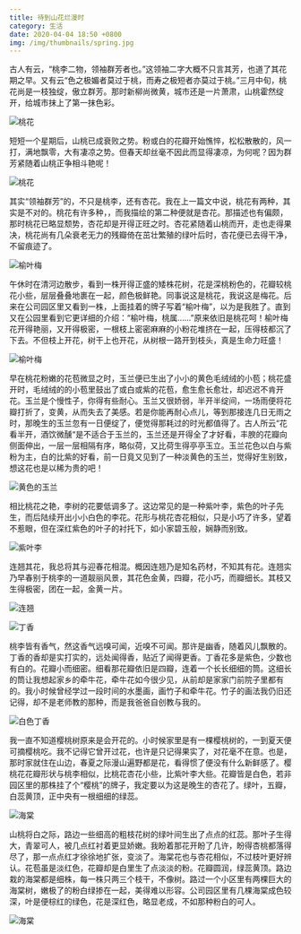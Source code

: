 ```yaml
---
title: 待到山花烂漫时
category: 生活
date: 2020-04-04 18:50 +0800
img: /img/thumbnails/spring.jpg
---
```


古人有云，“桃李二物，领袖群芳者也。”这领袖二字大概不只言其芳，也道了其花期之早。又有云“色之极媚者莫过于桃，而寿之极短者亦莫过于桃。”三月中旬，桃花尚是一枝独绽，傲立群芳。那时新柳尚微黄，城市还是一片萧肃，山桃霍然绽开，给城市抹上了第一抹色彩。

![桃花](/img/spring/flower-5.jpg)

短短一个星期后，山桃已成衰败之势。粉或白的花瓣开始憔悴，松松散散的，风一打，满地飘零，大有凄凉之势。但春天却丝毫不因此而显得凄凉，为何呢？因为群芳紧随着山桃正争相斗艳呢！

![桃花](/img/spring/flower-6.jpg)

其实“领袖群芳”的，不只是桃李，还有杏花。我在上一篇文中说，桃花有两种，其实是不对的。桃花有许多种，，而我描绘的第二种便就是杏花。那描述也有偏颇，那时桃花已略显颓势，杏花却是开得正旺之时。杏花紧随着山桃而开，走也走得果决，桃花尚有几朵衰老无力的残瓣倚在茁壮繁殖的绿叶后时，杏花便已去得干净，不留痕迹了。

![榆叶梅](/img/spring/flower-3.jpg)

午休时在清河边散步，看到一株开得正盛的矮株花树，花是深桃粉色的，花瓣较桃花小些，层层叠叠地裹在一起，颜色极鲜艳。同事说这是桃花，我说这是梅花。后来在公司园区里又看到一株，上面挂着的牌子写着“榆叶梅”，以为是我胜了。直到又在公园里看到它更详细的介绍：“榆叶梅，桃属……”原来依旧是桃花呵！榆叶梅花开得艳丽，又开得极密，一根枝上密密麻麻的小粉花堆挤在一起，压得枝都沉了下去。不但枝上开花，树干上也开花，从树根一路开到枝头，真是生命力旺盛！

![榆叶梅](/img/spring/flower-2.jpg)

早在桃花粉嫩的花苞微显之时，玉兰便已生出了小小的黄色毛绒绒的小苞；桃花盛开时，毛绒绒的的小苞里鼓出了或白或紫的花苞，愈生愈长愈壮，却迟迟不肯开花。玉兰是个慢性子，你得有些耐心。玉兰又很娇弱，半开半绽间，一场雨便将花瓣打折了，变黄，从而失去了美感。若是你能再耐心点儿，等到那接连几日无雨之时，那晚生的玉兰忽有一日便绽了，便觉得那耗过的时光都值得了。古人所云“花看半开，酒饮微醺“是不适合于玉兰的，玉兰还是开得全了才好看，丰腴的花瓣向侧面伸出，一层一层相隔有序，略似荷，又比荷生得亭亭玉立。玉兰花色以白与紫粉为主，白的比紫的好看，前一日竟又见到了一种淡黄色的玉兰，觉得好生别致，想这花也是以稀为贵的吧！

![黄色的玉兰](/img/spring/yellow-magnolia.jpg)

相比桃花之艳，李树的花要低调多了。这边常见的是一种紫叶李，紫色的叶子先生，而后陆续开出小小白色的李花。花形与桃花杏花相似，只是小巧了许多，望着不惹眼，但在深红紫色的叶子的衬托下，如小家碧玉般，娴静而别致。

![紫叶李](/img/spring/puple-plum.jpg)

连翘其花，我总将其与迎春花相混。概因连翘乃是知名药材，不知其有花。连翘实乃早春别于桃李的一道靓丽风景，其花色金黄，四瓣，花小巧，而瓣细长。其枝又生得极密，团在一起，金黄一片。

![连翘](/img/spring/forsythia.jpg)

![丁香](/img/spring/clove.jpg)

桃李皆有香气，然这香气远嗅可闻，近嗅不可闻。那许是幽香，随着风儿飘散的。丁香的香却是实打实的，远处闻得香，贴近了闻得更香。丁香花多是紫色，少数也有白的。花瓣小而细密。细看那花瓣依旧是四瓣，连着一个长长细细的筒。这细长的筒让我想起家乡的牵牛花，牵牛花如今很少见，从前却是家家门前院子里都有的。我小时候曾经学过一段时间的水墨画，画竹子和牵牛花。竹子的画法我仍旧还记得，却不是老师教的那种，而是我爸爸自创教与我的。

![白色丁香](/img/spring/white-clove.jpg)

我一直不知道樱桃树原来是会开花的。小时候家里是有一棵樱桃树的，一到夏天便可摘樱桃吃。我不记得它曾开过花，也许是只记得果实了，对花毫不在意。也是，那时家就住在山边，春夏之际漫山遍野都是花，看得惯了便没有什么新鲜感了。樱桃花花瓣形状与桃李相似，比桃花杏花小些，比紫叶李大些。花瓣皆是白色，若非园区里的那株挂了个“樱桃”的牌子，我定要以为这是晚生的杏花了。绿叶，五瓣，白蕊黄顶，正中央有一根细细的绿蕊。

![海棠](/img/spring/malus.jpg)

山桃将白之际，路边一些细高的粗枝花树的绿叶间生出了点点的红蕊。那叶子生得大，青翠可人，被几点红衬着更显娇嫩。我盼着那花开盼了几许，盼得杏桃都落得尽了，那一点点红才徐徐地扩张，变淡了。海棠花也与杏花相似，不过枝叶更好辨认。花苞虽是淡红色，花瓣却是白里生了点淡淡的粉。花瓣圆润，绿蕊黄顶。路边栽的海棠都是细株，每一株只两三个枝干，不像树。路过一个小区里有两棵巨大的海棠树，嫩极了的粉白绿掺在一起，美得难以形容。公司园区里有几棵海棠成色较深，叶是便棕红的绿色，花是深红色，略显老成，不如那种粉白的可人。

![海棠](/img/spring/flower-1.jpg)
